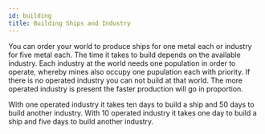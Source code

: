 ```yaml
---
id: building
title: Building Ships and Industry
---
```


You can order your world to produce ships for one metal each or industry for five metal each. The time it takes to build depends on the available industry. Each industry at the world needs one population in order to operate, whereby mines also occupy one pupulation each with priority. If there is no operated industry you can not build at that world. The more operated industry is present the faster production will go in proportion.

With one operated industry it takes ten days to build a ship and 50 days to build another industry. With 10 operated industry it takes one day to build a ship and five days to build another industry.
